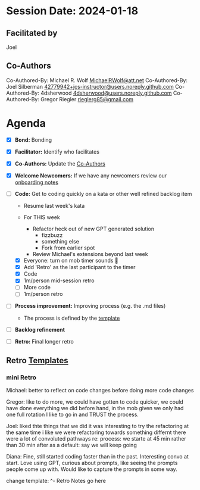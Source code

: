 # Session Date: 2024-01-18

## Facilitated by
Joel

## Co-Authors
Co-Authored-By: Michael R. Wolf <MichaelRWolf@att.net>
Co-Authored-By: Joel Silberman <42779942+jcs-instructor@users.noreply.github.com>
Co-Authored-By: 4dsherwood <4dsherwood@users.noreply.github.com>
Co-Authored-By: Gregor Riegler <rieglerg85@gmail.com>

# Agenda

- [x] **Bond:** Bonding
- [x] **Facilitator:** Identify who facilitates
- [x] **Co-Authors:** Update the [Co-Authors](#co-authors) 
- [x] **Welcome Newcomers:** If we have any newcomers review our [onboarding notes](../docs/onboarding-notes.md)
- [ ] **Code:** Get to coding quickly on a kata or other well refined backlog item

    - Resume last week's kata

    - For THIS week
      - Refactor heck out of new GPT generated solution
         - fizzbuzz
         - something else
        - Fork from earlier spot
      - Review Michael's extensions beyond last week



  - [x] Everyone: turn on mob timer sounds 📣
  - [x] Add 'Retro' as the last participant to the timer 
  - [x] Code
  - [x] 1m/person mid-session retro
  - [ ] More code
  - [ ] 1m/person retro
- [ ] **Process improvement:** Improving process (e.g. the .md files)
  - The process is defined by the [template](./session-notes-YYYY-MM-DD.md)
- [ ] **Backlog refinement**
- [ ] **Retro:** Final longer retro

## Retro [Templates](../docs/retro-templates.md)
### mini Retro

Michael:
better to reflect on code changes before doing more code changes

Gregor:
like to do more, we could have gotten to code quicker, 
we could have done everything we did before hand, in the mob
given we only had one full rotation
 I like to go in and TRUST the process. 

 Joel: 
 liked thte things that we did
  it was interesting to try the refactoring at the same time
   i like we were refactoring towards something differnt
    there were a lot of convoluted pathways
    re: process: we starte at 45 min rather than 30 min after
    as a default: say we will keep going
    
Diana:
Fine, still started coding faster than in the past.
Interesting convo at start.
Love using GPT, curious about prompts, like seeing the prompts people come up with.
  Would like to capture the prompts in some way.

change template: 
^- Retro Notes go here
